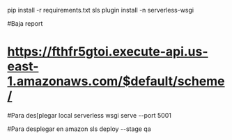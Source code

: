 
pip install -r requirements.txt
sls plugin install -n serverless-wsgi

#Baja report
# https://fthfr5gtoi.execute-api.us-east-1.amazonaws.com/$default/scheme/
 
#Para des[plegar local
serverless wsgi serve --port 5001
 

#Para desplegar en amazon
sls deploy --stage qa